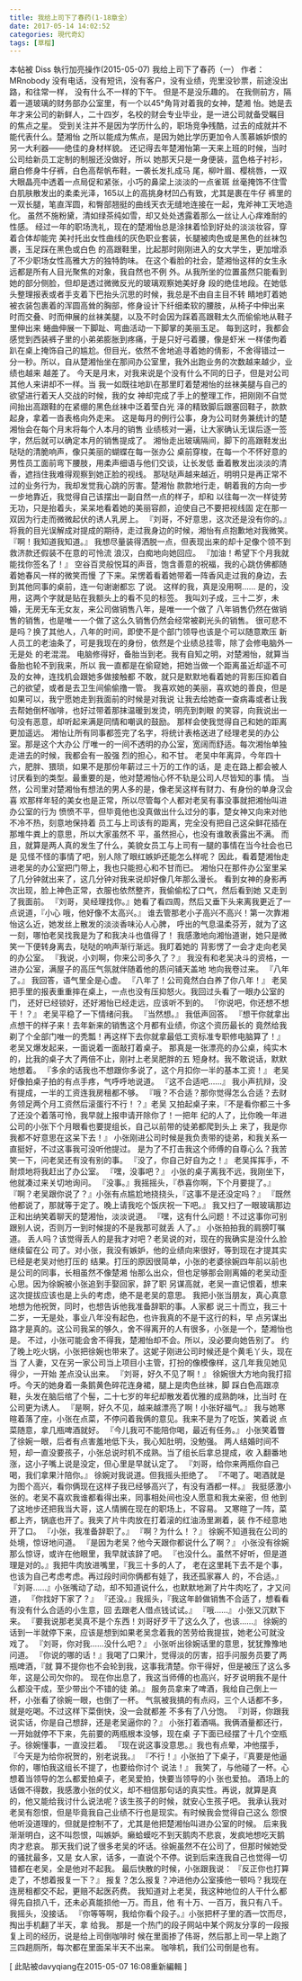 ```yaml
---
title: 我给上司下了春药(1-18章全）
date: 2017-05-14 14:02:52
categories: 現代奇幻
tags: [草榴]
---
```

本帖被 Diss 執行加亮操作(2015-05-07)
我给上司下了春药（一）
作者：MRnobody
没有电话，没有短讯，没有客户，没有业绩，兜里没钞票，前途没出路，和往常一样，
没有什么不一样的下午。
但是不是没乐趣的。
在我侧前方，隔着一道玻璃的财务部办公室里，有一个以45°角背对着我的女神，楚湘
怡。她是去年才来公司的新鲜人，二十四岁，名校的财会专业毕业，是一进公司就备受瞩目
的焦点之星。
受到关注并不是因为学历什么的，职场竞争残酷，过去的成就并不能代表什么。楚湘怡
之所以能成为焦点，是因为她比学历更加令人羡慕嫉妒恨的另一大利器——绝佳的身材样貌。
还记得去年楚湘怡第一天来上班的时候，当时公司给新员工定制的制服还没做好，所以
她那天只是一身便装，蓝色格子衬衫，磨白修身牛仔裤，白色高帮帆布鞋，一袭长发扎成马
尾，柳叶眉、樱桃唇，一双大眼晶亮中透着一点局促和紧张，小巧的鼻梁上淡淡的一点雀斑
丝毫掩饰不住雪白肌肤散发出的柔柔光泽，165以上的高挑身材凹凸有致，尤其是裹在牛仔
裤里的一双长腿，笔直浑圆，和臀部翘挺的曲线天衣无缝地连接在一起，鬼斧神工天地造化。
虽然不施粉黛，清如绿茶纯如雪，却又处处透露着那么一丝让人心痒难耐的性感。
经过一年的职场洗礼，现在的楚湘怡总是涂抹着恰到好处的淡淡妆容，穿着合体却能完
美衬托出女性曲线的灰色职业套装，长腿被肉色或是黑色的丝袜包裹，玉足踩在黑色或白色
的高跟鞋里，比起那时刚刚进入的女大学生，更加增添了不少职场女性高雅大方的独特韵味。
在这个看脸的社会，楚湘怡这样的女生永远都是所有人目光聚焦的对象，我自然也不例
外。从我所坐的位置虽然只能看到她的部分侧脸，但却是透过微微反光的玻璃观察她美好身
段的绝佳地段。在她低头整理报表或者手支着下巴抬头沉思的时候，我总是不由自主目不转
睛地盯着她被衣装包裹着的浑圆高耸的胸部，修身设计下纤细柔软的腰肢，从椅子中伸出来
时而交叠、时而伸展的丝袜美腿，以及不时会因为踩着高跟鞋太久而偷偷地从鞋子里伸出来
蜷曲伸展一下脚趾、弯曲活动一下脚掌的美丽玉足。
每到这时，我都会感觉到西装裤子里的小弟弟膨胀到疼痛，于是只好弓着腰，像是虾米
一样偻佝着趴在桌上掩饰自己的尴尬。但目光，依然不舍地追寻着她的倩影，不舍得错过一
分一秒。所以，自从楚湘怡坐在那间办公室里，我外出跑业务的次数越来越少，业绩也越来
越差了。
今天是月末，对我来说是个没有什么不同的日子，但是对公司其他人来讲却不一样。当
我一如既往地趴在那里盯着楚湘怡的丝袜美腿与自己的欲望进行着天人交战的时候，我的女
神却完成了手上的整理工作，把刚刚不自觉间抬出高跟鞋的在紧绷的黑色丝袜中泛着莹白光
泽的精致脚后跟塞回鞋子，款款起身，拿着一沓表格向外走来。
这是每月的例行公事，身为公司财务兼统计的楚湘怡会在每个月末将每个人本月的销售
业绩核对一遍，让大家确认无误后逐一签字，然后就可以确定本月的销售提成了。
湘怡走出玻璃隔间，脚下的高跟鞋发出哒哒的清脆响声，像只美丽的蝴蝶在每一张办公
桌前穿梭，在每一个不怀好意的男性员工面前弯下腰肢，用柔声细语与他们交谈，让长发低
垂着散发出淡淡的清香，遮挡住我难得观察到她正脸的视线。
那哒哒声越来越近，明明只是再正常不过的业务行为，我却发觉我心跳的厉害。楚湘怡
款款地行走，朝着我的方向一步一步地靠近，我觉得自己该摆出一副自然一点的样子，却和
以往每一次一样徒劳无功，只是抬着头，呆呆地看着她的美丽容颜，迫使自己不要把视线固
定在那一双因为行走而微微起伏的诱人乳房上。
『刘哥，不好意思，这次还是没有你的。』
将我的目光误解成对提成的期待，走过我身边的时候，湘怡有点抱歉地对我微笑。
『啊！我知道我知道。』
我想尽量装得洒脱一点，但表现出来的却十足像个领不到救济款还假装不在意的可怜流
浪汉，白痴地向她回应。
『加油！希望下个月我就能找你签名了！』
空谷百灵般悦耳的声音，饱含善意的祝福，我的心跳仿佛都随着她春风一样的微笑而慢
了下来。呆愣着看着她带着一阵香风走过我的身边，去到其他同事的桌前，连一句谢谢都忘
了说。
这样的我，真是没用啊......
是的，没用，这两个字就是贴在我额头上的看不见的标签。
我叫刘子成，三十二岁，未婚，无房无车无女友，来公司做销售八年，是唯一一个做了
八年销售仍然在做销售的销售，也是唯一一个做了这么久销售仍然会经常被剃光头的销售。
很可悲不是吗？换了其他人，八年的时间，即使不是个部门领导也该是个可以随意欺压
新人员工的老油条了，可是我现在的身份，依然是个业绩总挂零，除了会修电脑外一无是处
的老混混。
电脑修得好，备胎当到老。我有自知之明，对楚湘怡，就算当备胎也轮不到我来，所以
我一直都是在偷窥她，把她当做一个距离虽近却遥不可及的女神，连找机会跟她多做接触都
不敢，就只是默默地看着她的背影压抑着自己的欲望，或者是去卫生间偷偷撸一管。
我喜欢她的美丽，喜欢她的善良，但是如果可以，我宁愿她走到我面前的时候是对我说
让我去给她查一查病毒或者让我去帮她倒杯咖啡，也好过带着那抹温暖到发烫，明亮到刺眼
的笑容，向我说出一句没有恶意，却听起来满是同情和嘲讽的鼓励。
那样会使我觉得自己和她的距离更加遥远。
湘怡让所有同事都签完了名字，将统计表格送进了经理老吴的办公室。那是这个大办公
厅唯一的一间不透明的办公室，宽阔而舒适。每次湘怡单独走进去的时候，我都会有一股强
烈的担心，和不甘。
老吴中年离异，今年四十六，肥胖、猥琐，如果不是那份年薪过三十万的工作的话，是
走在路上都会被人讨厌看到的类型。最重要的是，他对楚湘怡心怀不轨是公司人尽皆知的事
情。
当然，公司里对楚湘怡有想法的男人多的是，像老吴这样有财力、有身份的单身汉会喜
欢那样年轻的美女也是正常，所以尽管每个人都对老吴有事没事就把湘怡叫进办公室的行为
愤愤不平，但毕竟他也没真做出什么过分的事，楚女神又向来对他不冷不热，刻意地保持着
员工与上司该有的距离，完全没有把自己这朵鲜花插在那堆牛粪上的意思，所以大家虽然不
平，虽然担心，也没有谁敢表露出不满。
而且，就算是两人真的发生了什么，美貌女员工与上司有一腿的事情在当今社会也已是
见怪不怪的事情了吧，别人除了眼红嫉妒还能怎么样呢？
因此，看着楚湘怡走进老吴的办公室把门带上，我也只能担心和不甘而已。
湘怡只在那件办公室里呆了几分钟就出来了，这几分钟对我来说却好像几年那么漫长。
看到女神的身影再次出现，脸上神色正常，衣服也依然整齐，我偷偷松了口气，然后看到她
又走到了我面前。
『刘哥，吴经理找你。』她看了看四周，然后又垂下头来离我更近了一点说道，『小心
哦，他好像不太高兴。』
谁去管那老小子高兴不高兴！第一次靠湘怡这么近，她发丝上散发的淡淡香味沁人心脾，
呼出的气息温柔芬芳，就为了这一刻，哪怕老吴找我是为了和我决斗也值得了！
我感激地向湘怡道谢，她只是微笑一下便转身离去，哒哒的响声渐行渐远。我盯着她的
背影愣了一会才走向老吴的办公室。
『我说，小刘啊，你来公司多久了？』
我没有和老吴决斗的资格，一进办公室，满屋子的高压气氛就伴随着他的质问铺天盖地
地向我卷过来。
『八年了。』
我回答，语气里全是心虚。
『八年了！公司竟然白白养了你八年！』
老吴把手里的报表重重摔在桌上，一点也没有压抑怒火。我回过头看了一眼办公室的门，
还好已经锁好，还好湘怡已经走远，应该听不到的。
『你说吧，你还想不想干！？』
老吴平稳了一下情绪问我。
『当然想。』
我低声回答。
『想干你就拿出点想干的样子来！去年新来的销售这个月都有业绩，你这个资历最长的
竟然给我剃了个全部门唯一的秃瓢！再这样下去你就拿最低工资标准专职修电脑算了！』
老吴又爆发起来，一面说着一面敲打着桌子。
那真是一张漂亮的办公桌，纯实木的，比我的桌子大了两倍不止，刚衬上老吴肥胖的五
短身材。我不敢说话，默默地想着。
『多余的话我也不想跟你多说了，这个月扣你一半的基本工资！』
老吴好像拍桌子拍的有点手疼，气呼呼地说道。
『这不合适吧......』
我小声抗辩，没有提成，一半的工资连我房租都不够。
『哦？不合适？那你觉得怎么合适？去财务领足两个月工资然后滚蛋行不行！？』老吴
又拍起桌子来，『不是看你都三十多了还没个着落可怜，我早就上报申请开除你了！一把年
纪的人了，比你晚一年进公司的小张下个月眼看也要提组长，自己以前带的徒弟都爬到头上
来了，我是你我都不好意思在这呆下去！』
小张刚进公司时候是我负责带的徒弟，和我关系一直挺好，不过这事我可没听他提过。
是为了不打击我这个师傅的自尊心么？我苦笑一下，问老吴还有没有别的事。
『没了，你自己好自为之！』
老吴挥挥手，不耐烦地将我赶出了办公室。
『嘿，没事吧？』
小张的桌子离我不远，我刚坐下，他就凑过来关切地询问。
『没事。』我摇摇头，『恭喜你啊，下个月要提了。』
『啊？老吴跟你说了？』小张有点尴尬地挠挠头，『这事不是还没定吗？』
『既然他都说了，那就等于定了。晚上请我吃个饭庆祝一下吧。』
我又扫了一眼玻璃那边正和出纳笑着聊天的楚湘怡，淡淡说道。
『嘿，这有什么问题！不过这事你可别跟别人说，否则万一到时候提的不是我那可就丢
人了。』
小张拍拍我的肩膀叮嘱道。
丢人吗？该觉得丢人的是我才对吧？老吴说的对，现在的我确实是没什么脸继续留在公
司了。对小张，我没有嫉妒，他的业绩向来很好，等到现在才提其实已经是老吴对他打压的
结果。打压的原因很简单，小张的老婆徐婉四年前以前也是公司的同事，长相虽然不像楚湘
怡那么出众，但也足够那会刚离婚的老吴动歪心思。因为徐婉被小张追到手娶回家，辞了职
另谋高就，老吴一直记恨着，想来这次提拔应该也是上头的考虑，绝不是老吴的意思。
我把小张当朋友，真心真意地想为他祝贺，同时，也想告诉他我准备辞职的事。人家都
说三十而立，我三十二岁，一无是处，事业八年没有起色，也许我真的不是干这行的料，早
点另谋出路才是真的。这公司我呆的够久，舍不得离开的人有很多，小张是一个，楚湘怡也
是。
不过，小张可能会舍不得我，楚湘怡却不会。所以，没必要向她告别了。
约了晚上吃火锅，小张把徐婉也带来了。这妮子刚进公司时候还是个黄毛丫头，现在当
了人妻，又在另一家公司当上项目小主管，打扮的像模像样，这几年我见她见得少，一开始
差点没认出来。
『刘哥，好久不见了啊！』
徐婉很大方地向我打招呼。今天的她身着一条鹅黄色碎花连身裙，腿上是肉色丝袜，脚
踩白色高跟凉鞋，头发在脑后绾了个髻，二十七岁的年纪却散发着优雅的成熟韵味，比当时
在公司更为诱人。
『是啊，好久不见，越来越漂亮了啊！小张好福气。』
我与她寒暄着落了座，小张在点菜，不停问着我俩的意见。我来不是为了吃饭，笑着说
点菜随意，拿几瓶啤酒就好。
『今儿我可不能陪你喝，最近有任务。』
小张笑着瞥了徐婉一眼，后者有点害羞地低下头，我心知肚明，没勉强。
两人结婚时间不短，却一直没要孩子，小张总说时机不成熟。当了组长后拿总提成，收
入翻番地涨，这小子嘴上说是没定，但心里是早就认定了。
『刘哥，给你来两瓶你自己喝，我们拿果汁陪你。』
徐婉对我说道。但我摇头拒绝了。
『不喝了。喝酒就是为图个高兴，看你俩现在这样子我已经够高兴了，有没有酒都一样。』
我挺感激小张的。老吴不喜欢我谁都看得出来，同事相处间也没人愿意和我太亲密，但
他到了这地步还把我当大哥，这人情搁在现在的职场上，不容易。
又寒暄了一阵，菜都上齐，锅底也开了。我夹了片牛肉放在打着滚的红油汤里涮着，装
作不经意地开了口。
『小张，我准备辞职了。』
『啊？为什么！？』
徐婉不知道我在公司的处境，惊讶地问道。
『是因为老吴？他今天跟你都说什么了啊？』
小张没有徐婉那么惊讶，或许在他眼里，我早就该辞了吧。
『也没什么。虽然不好听，但是道理是对的。』我把牛肉放进嘴里，『我三十多的人了，
老在这里耗下去不是个事，也该为自己考虑考虑。再过段时间你俩都有娃了，我还孤家寡人
的，不合适。』
『刘哥......』小张嘴动了动，却不知道说什么，也默默地涮了片牛肉吃了，才又问道，
『你找好下家了？』
『还没。』我摇头，『我这年龄做销售不合适了，想看看有没有什么合适的小生意，回
去跟老人借点钱试试。』
『哦......』
小张又沉默下来。
『要我说那老吴真不是个东西！刘哥好歹干了这么久了，也该......』
徐婉的话到一半就停下来，应该是想到如果老吴念着我的苦劳给我提拔，她老公可就没
戏了。
『刘哥，你对我......没什么吧？』
小张听出徐婉话里的意思，犹犹豫豫地问道。
『你说的哪的话！』我喝了口果汁，觉得淡的厉害，招手问服务员要了两瓶啤酒，『就
算不提你也不会轮到我，这事我清楚。你干得好，但是被压了这么多年，这是公司欠你的。
现在你出息了，我这当师傅的也高兴，好歹说明我不是什么都没干成，至少带出个不错的徒
弟。』
服务员拿来了啤酒，我给自己倒上一杯，小张看了徐婉一眼，也倒了一杯。
气氛被我搞的有点闷，三个人话都不多，就是吃喝。不过这样下菜倒快，没一会就都差
不多有了八分饱。
『刘哥，你跟我说实话，你是自己想辞，还是老吴逼你的？』
小张打着酒嗝。我俩酒量都还行，一开始就停不下来，先前要的两瓶根本没够，现在桌
子下面已经摆了十几个空瓶子。徐婉懂事，一直没拦着。
『现在说这事没意思。』我也有点晕，冲他摆手，『今天是为给你祝贺的，别老说我。』
『不行！』小张拍了下桌子，『真要是他逼你的，哪怕我这组长不提了，也要给你讨个
说法！』
我笑了，与他碰了一杯。心想着当领导的怎么都爱拍桌子，老吴爱拍，快要当领导的小
张也爱拍。
酒场上的话做不得数，我感激小张的仗义，却不相信那句话的真实性。再说，就算是真
的，他又能给我讨什么说法呢？该生孩子的时候，就安心生孩子吧。
我承认我对老吴有怨恨，但是毕竟我自己业绩不行也是现实。有时候我会觉得自己这么
怨恨他听没道理的，但就是控制不了，尤其是他把楚湘怡叫进办公室的时候。
后来我渐渐明白，这不叫怨恨，叫嫉妒。癞蛤蟆吃不到天鹅肉不悲哀，发疯地想吃天鹅
肉才悲哀。
那天我们说了很多老吴的坏话。徐婉虽然不在公司了，但那时候她受的骚扰最多，又是
女人家，话多，一直说个不停。说到后来连我自己也觉得一切错都在老吴，全是他对不起我。
最后快散的时候，小张跟我说：
『反正你也打算走了，不想着报复一下？』
报复？怎么报复？冲进他办公室揍他一顿吗？我现在连房租都交不起，更赔不起医药费。
我知道对上老吴，我这种地位的人干什么都得先自损八千，还未必真能损他一万。而且，他
有十万、一百万，我只有八千。
我摇头，没接话。
『你等等啊，我给你看个段子。』小张把杯子里的酒一饮而尽，掏出手机翻了半天，拿
给我。
那是一个热门的段子网站中某个网友分享的一段报复上司的经历，说是给上司倒咖啡时
候在里面掺了伟哥，然后那上司一早上跑了三四趟厕所，每次都在里面呆半天不出来。
咖啡机，我们公司倒是也有。


[ 此貼被davyqiang在2015-05-07 16:08重新編輯 ]
